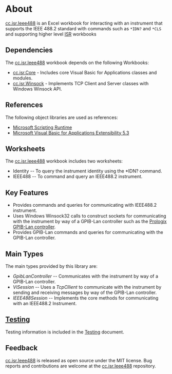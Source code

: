 # About

[cc.isr.Ieee488] is an Excel workbook for interacting with an instrument that supports the IEEE 488.2 standard with commands such as `*IDN?` and `*CLS` and supporting higher level [ISR] workbooks

## Dependencies

The [cc.isr.Ieee488] workbook depends on the following Workbooks:

* [cc.isr.Core] - Includes core Visual Basic for Applications classes and modules.
* [cc.isr.Winsock] - Implements TCP Client and Server classes with Windows Winsock API.

## References

The following object libraries are used as references:

* [Microsoft Scripting Runtime]
* [Microsoft Visual Basic for Applications Extensibility 5.3]

## Worksheets

The [cc.isr.Ieee488] workbook includes two worksheets:

* Identity -- To query the instrument identity using the *IDN? command.
* IEEE488  -- To command and query an IEEE488.2 instrument.

## Key Features

* Provides commands and queries for communicating with IEEE488.2 instrument.
* Uses Windows Winsock32 calls to construct sockets for communicating with the instrument by way of a GPIB-Lan controller such as the [Prologix GPIB-Lan controller].
* Provides GPIB-Lan commands and queries for communicating with the GPIB-Lan controller.

## Main Types

The main types provided by this library are:

* _GpibLanController_ -- Communicates with the instrument by way of a GPIB-Lan controller.
* _ViSession_ -- Uses a _TcpCllient_ to communicate with the instrument by sending and receiving messages by way of the GPIB-Lan controller.
* _IEEE488Session_ -- Implements the core methods for communicating with an IEEE488.2 Instrument.

## [Testing]

Testing information is included in the [Testing] document.

## Feedback

[cc.isr.Ieee488] is released as open source under the MIT license.
Bug reports and contributions are welcome at the [cc.isr.Ieee488] repository.

[cc.isr.Core]: https://github.com/ATECoder/vba.iot.tcp/src/core
[cc.isr.Winsock]: https://github.com/ATECoder/vba.iot.tcp/src/Winsock
[cc.isr.Ieee488]: https://github.com/ATECoder/vba.iot.tcp/src/ieee488
[Testing]: ./cc.isr.ieee488.testing.md
[Microsoft Scripting Runtime]: c:\windows\system32\scrrun.dll
[Microsoft Visual Basic for Applications Extensibility 5.3]: <c:/program&#32;files/common&#32;files/microsoft&#32;shared/vba/vba7.1/vbeui.dll>
[Prologix GPIB-Lan controller]: https://prologix.biz/product/GPIB-ethernet-controller/
[ISR]: https://www.integratedscientificresources.com